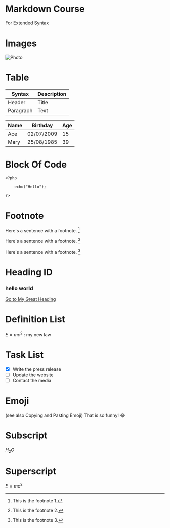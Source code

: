 # Markdown Course
For Extended Syntax 

# Images
![Photo](https://www.guillenphoto.com/data/blog/2016/001-chronique-pourquoi-faire-de-la-photo-I/images/amar-guillen-photographiing-death-valley.jpg)


# Table 
| Syntax    | Description |     
| --------- | ----------- | 
| Header    | Title       |    
| Paragraph | Text        |   

| Name     | Birthday   | Age |
| -------- | ---------- | --- |
| Ace      | 02/07/2009 | 15  |
| Mary     | 25/08/1985 | 39  |


# Block Of Code 
```
<?php 
	
	echo("Hello");
	
?>
```

# Footnote	
Here's a sentence with a footnote. [^1]

Here's a sentence with a footnote. [^2]

Here's a sentence with a footnote. [^3]

[^1]: This is the footnote 1.
[^2]: This is the footnote 2.
[^3]: This is the footnote 3.

# Heading ID
### hello world

[Go to My Great Heading](#hello-world)

# Definition List	
$E=mc^2$
: my new law

# Task List	
- [x] Write the press release
- [ ] Update the website
- [ ] Contact the media

# Emoji
(see also Copying and Pasting Emoji)	That is so funny! :joy:

# Subscript
$H_2O$

# Superscript
$E=mc^2$


